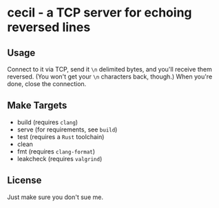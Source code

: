 # cecil - a TCP server for echoing reversed lines

## Usage
Connect to it via TCP, send it `\n` delimited bytes, and you'll receive them reversed. (You won't get your `\n` characters back, though.)
When you're done, close the connection.


## Make Targets
- build (requires `clang`)
- serve (for requirements, see `build`)
- test (requires a `Rust` toolchain)
- clean
- fmt (requires `clang-format`)
- leakcheck (requires `valgrind`)

## License
Just make sure you don't sue me.